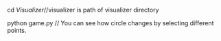 cd $Visualizer                          //$visualizer is path of visualizer directory

python game.py                         // You can see how circle changes by selecting different points.
